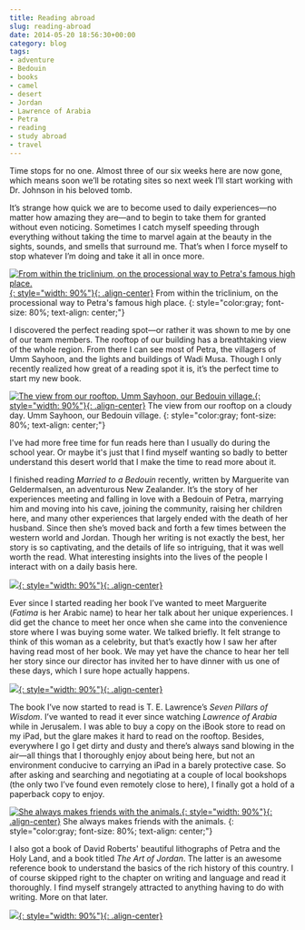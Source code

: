 ```yaml
---
title: Reading abroad
slug: reading-abroad
date: 2014-05-20 18:56:30+00:00
category: blog
tags:
- adventure
- Bedouin
- books
- camel
- desert
- Jordan
- Lawrence of Arabia
- Petra
- reading
- study abroad
- travel
---
```


Time stops for no one. Almost three of our six weeks here are now gone, which means soon we’ll be rotating sites so next week I’ll start working with Dr. Johnson in his beloved tomb.

It’s strange how quick we are to become used to daily experiences—no matter how amazing they are—and to begin to take them for granted without even noticing. Sometimes I catch myself speeding through everything without taking the time to marvel again at the beauty in the sights, sounds, and smells that surround me. That’s when I force myself to stop whatever I’m doing and take it all in once more.

<!-- more -->

[![From within the triclinium, on the processional way to Petra's famous high place.](http://jdpinto.files.wordpress.com/2014/05/dsc_0064.jpg){: style="width: 90%"}{: .align-center}](http://jdpinto.files.wordpress.com/2014/05/dsc_0064.jpg) From within the triclinium, on the processional way to Petra's famous high place.
{: style="color:gray; font-size: 80%; text-align: center;"}

I discovered the perfect reading spot—or rather it was shown to me by one of our team members. The rooftop of our building has a breathtaking view of the whole region. From there I can see most of Petra, the villagers of Umm Sayhoon, and the lights and buildings of Wadi Musa. Though I only recently realized how great of a reading spot it is, it’s the perfect time to start my new book.

[![The view from our rooftop. Umm Sayhoon, our Bedouin village.](http://jdpinto.files.wordpress.com/2014/05/dsc_0088.jpg){: style="width: 90%"}{: .align-center}](http://jdpinto.files.wordpress.com/2014/05/dsc_0088.jpg) The view from our rooftop on a cloudy day. Umm Sayhoon, our Bedouin village.
{: style="color:gray; font-size: 80%; text-align: center;"}

I've had more free time for fun reads here than I usually do during the school year. Or maybe it's just that I find myself wanting so badly to better understand this desert world that I make the time to read more about it.

I finished reading _Married to a Bedouin_ recently, written by Marguerite van Geldermalsen, an adventurous New Zealander. It’s the story of her experiences meeting and falling in love with a Bedouin of Petra, marrying him and moving into his cave, joining the community, raising her children here, and many other experiences that largely ended with the death of her husband. Since then she’s moved back and forth a few times between the western world and Jordan. Though her writing is not exactly the best, her story is so captivating, and the details of life so intriguing, that it was well worth the read. What interesting insights into the lives of the people I interact with on a daily basis here.

[![](http://jdpinto.files.wordpress.com/2014/05/dsc_0194.jpg){: style="width: 90%"}{: .align-center}](http://jdpinto.files.wordpress.com/2014/05/dsc_0194.jpg)

Ever since I started reading her book I’ve wanted to meet Marguerite (_Fatima_ is her Arabic name) to hear her talk about her unique experiences. I did get the chance to meet her once when she came into the convenience store where I was buying some water. We talked briefly. It felt strange to think of this woman as a celebrity, but that’s exactly how I saw her after having read most of her book. We may yet have the chance to hear her tell her story since our director has invited her to have dinner with us one of these days, which I sure hope actually happens.

[![](http://jdpinto.files.wordpress.com/2014/05/dsc_0257.jpg){: style="width: 90%"}{: .align-center}](http://jdpinto.files.wordpress.com/2014/05/dsc_0257.jpg)

The book I’ve now started to read is T. E. Lawrence’s _Seven Pillars of Wisdom_. I’ve wanted to read it ever since watching _Lawrence of Arabia_ while in Jerusalem. I was able to buy a copy on the iBook store to read on my iPad, but the glare makes it hard to read on the rooftop. Besides, everywhere I go I get dirty and dusty and there’s always sand blowing in the air—all things that I thoroughly enjoy about being here, but not an environment conducive to carrying an iPad in a barely protective case. So after asking and searching and negotiating at a couple of local bookshops (the only two I’ve found even remotely close to here), I finally got a hold of a paperback copy to enjoy.

[![She always makes friends with the animals.](http://jdpinto.files.wordpress.com/2014/05/dsc_0183.jpg){: style="width: 90%"}{: .align-center}](http://jdpinto.files.wordpress.com/2014/05/dsc_0183.jpg) She always makes friends with the animals.
{: style="color:gray; font-size: 80%; text-align: center;"}

I also got a book of David Roberts' beautiful lithographs of Petra and the Holy Land, and a book titled _The Art of Jordan_. The latter is an awesome reference book to understand the basics of the rich history of this country. I of course skipped right to the chapter on writing and language and read it thoroughly. I find myself strangely attracted to anything having to do with writing. More on that later.

[![](http://jdpinto.files.wordpress.com/2014/05/dsc_0234.jpg){: style="width: 90%"}{: .align-center}](http://jdpinto.files.wordpress.com/2014/05/dsc_0234.jpg)
